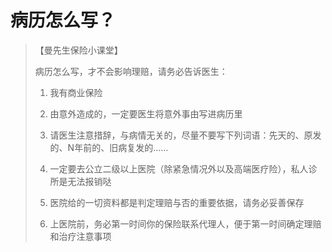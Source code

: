 # 病历怎么写？

> 【曼先生保险小课堂】
>
> 病历怎么写，才不会影响理赔，请务必告诉医生：
>
> 1. 我有商业保险
>
> 2. 由意外造成的，一定要医生将意外事由写进病历里
>
> 3. 请医生注意措辞，与病情无关的，尽量不要写下列词语：先天的、原发的、N年前的、旧病复发的……
>
> 4. 一定要去公立二级以上医院（除紧急情况外以及高端医疗险），私人诊所是无法报销哒
>
> 5. 医院给的一切资料都是判定理赔与否的重要依据，请务必妥善保存
>
> 6. 上医院前，务必第一时间你的保险联系代理人，便于第一时间确定理赔和治疗注意事项

